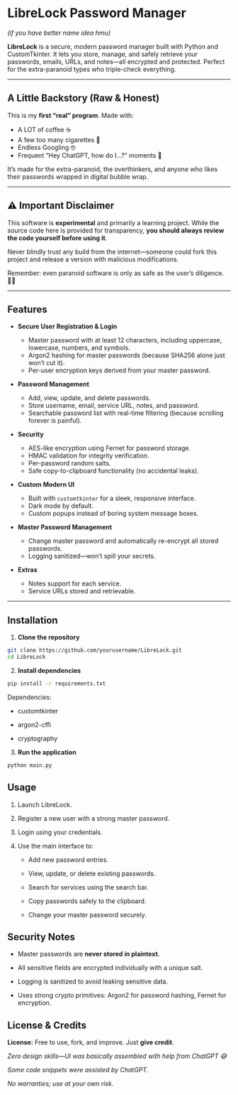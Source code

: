 # LibreLock Password Manager

*(if you have better name idea hmu)*

**LibreLock** is a secure, modern password manager built with Python and CustomTkinter. It lets you store, manage, and safely retrieve your passwords, emails, URLs, and notes—all encrypted and protected. Perfect for the extra-paranoid types who triple-check everything.

---
## A Little Backstory (Raw & Honest)

This is my **first “real” program**. Made with:  

- A LOT of coffee ☕  
- A few too many cigarettes 🚬  
- Endless Googling 🤓  
- Frequent “Hey ChatGPT, how do I…?” moments 💬  

It’s made for the extra-paranoid, the overthinkers, and anyone who likes their passwords wrapped in digital bubble wrap.  

---
## ⚠️ Important Disclaimer

This software is **experimental** and primarily a learning project. While the source code here is provided for transparency, **you should always review the code yourself before using it**.  

Never blindly trust any build from the internet—someone could fork this project and release a version with malicious modifications.  

Remember: even paranoid software is only as safe as the user’s diligence. 🕵️‍♂️

---
## Features

- **Secure User Registration & Login**
  - Master password with at least 12 characters, including uppercase, lowercase, numbers, and symbols.
  - Argon2 hashing for master passwords (because SHA256 alone just won’t cut it).
  - Per-user encryption keys derived from your master password.

- **Password Management**
  - Add, view, update, and delete passwords.
  - Store username, email, service URL, notes, and password.
  - Searchable password list with real-time filtering (because scrolling forever is painful).

- **Security**
  - AES-like encryption using Fernet for password storage.
  - HMAC validation for integrity verification.
  - Per-password random salts.
  - Safe copy-to-clipboard functionality (no accidental leaks).

- **Custom Modern UI**
  - Built with `customtkinter` for a sleek, responsive interface.
  - Dark mode by default.
  - Custom popups instead of boring system message boxes.

- **Master Password Management**
  - Change master password and automatically re-encrypt all stored passwords.
  - Logging sanitized—won’t spill your secrets.

- **Extras**
  - Notes support for each service.
  - Service URLs stored and retrievable.

---

## Installation

1. **Clone the repository**

```bash
git clone https://github.com/yourusername/LibreLock.git
cd LibreLock
```
2. **Install dependencies**

```bash
pip install -r requirements.txt
```
Dependencies:

- customtkinter

- argon2-cffi

- cryptography

3. **Run the application**

```bash
python main.py
```
## Usage

1. Launch LibreLock.

2. Register a new user with a strong master password.

3. Login using your credentials.

4. Use the main interface to:

   - Add new password entries.

   - View, update, or delete existing passwords.

   - Search for services using the search bar.

   - Copy passwords safely to the clipboard.

   - Change your master password securely.

## Security Notes

- Master passwords are **never stored in plaintext**.

- All sensitive fields are encrypted individually with a unique salt.

- Logging is sanitized to avoid leaking sensitive data.

- Uses strong crypto primitives: Argon2 for password hashing, Fernet for encryption.

## License & Credits

**License:** Free to use, fork, and improve. Just **give credit**.  

*Zero design skills—UI was basically assembled with help from ChatGPT 😅*   

*Some code snippets were assisted by ChatGPT.*

*No warranties; use at your own risk.*

